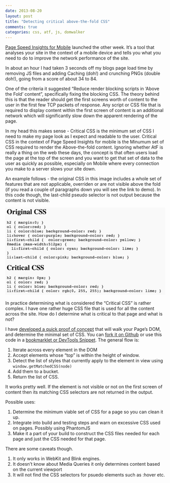 ```yaml
---
date: 2013-08-20
layout: post
title: "Detecting critical above-the-fold CSS"
comments: true
categories: css, atf, js, domwalker
---
```

[Page Speed Insights for Mobile](https://developers.google.com/speed/pagespeed/insights/?url=http%3A%2F%2Fpaul.kinlan.me) launched the other week.  It’s a tool that analyses your site in the context of a mobile device and tells you what you need to do to improve the network performance of the site.

In about an hour I had taken 3 seconds off my blogs page load time by removing JS files and adding Caching (doh!) and crunching PNGs (double doh!), going from a score of about 34 to 84.

One of the criteria it suggested “Reduce render blocking scripts in ‘Above the Fold’ content”, specifically fixing the blocking CSS.  The theory behind this is that the reader should get the first screens worth of content to the user in the first few TCP packets of response.  Any script or CSS file that is required to display content within the first screen of content is an additional network which will significantly slow down the apparent rendering of the page.

In my head this makes sense - Critical CSS is the minimum set of CSS I need to make my page look as I expect and readable to the user.  Critical CSS in the context of Page Speed Insights for mobile is the Minumum set of CSS required to render the Above-the-fold content.  Ignoring whether AtF is really a thing on the web these days, the concept is that often users load the page at the top of the screen and you want to get that set of data to the user as quickly as possible, especially on Mobile where every connection you make to a server slows your site down.  

An example follows - the original CSS in this image includes a whole set of features that are not applicable, overriden or are not visible above the fold (if you read a couple of paragraphs down you will see the link to demo).  In this code though, the last-child pseudo selector is not output because the content is not visible.

<img src="/images/critcalcss.png">

In practice determining what is considered the “Critical CSS” is rather complex.  I have one rather huge CSS file that is used for all the content across the site.  How do I determine what is critical to that page and what is not?

I have [developed a quick proof of concept](http://jsbin.com/ARAVIWu/latest) that will walk your Page’s DOM, and determine the minimal set of CSS. You can [fork it on Github](https://gist.github.com/PaulKinlan/6283739) or use this code in a [bookmarklet or DevTools Snippet](https://gist.github.com/PaulKinlan/6284142).  The general flow is:

1.  Iterate across every element in the DOM
2.  Accept elements whose “top” is within the height of window.
3.  Detect the list of styles that currently apply to the element in view using `window.getMatchedCSS(node)`
4.  Add them to a bucket.
5.  Return the list of CSS.

It works pretty well.  If the element is not visible or not on the first screen of content then its matching CSS selectors are not returned in the output.

Possible uses:

1.  Determine the minimum viable set of CSS for a page so you can clean it up.
2.  Integrate into build and testing steps and warn on excessive CSS used on pages.  Possibly using PhantomJS
3.  Make it a part of your build to construct the CSS files needed for each page and just the CSS needed for that page.

There are some caveats though. 

1.  It only works in WebKit and Blink engines.
2.  It doesn’t know about Media Queries it only determines content based on the current viewport  
3.  It will not find the CSS selectors for psuedo elements such as :hover etc.

